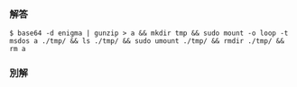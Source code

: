 ### 解答
```
$ base64 -d enigma | gunzip > a && mkdir tmp && sudo mount -o loop -t msdos a ./tmp/ && ls ./tmp/ && sudo umount ./tmp/ && rmdir ./tmp/ && rm a
```
### 別解
```
```
